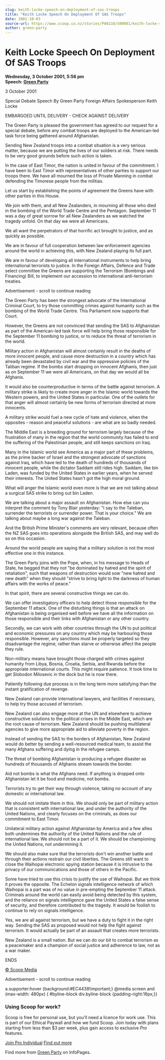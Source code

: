 ```yaml
---
slug: keith-locke-speech-on-deployment-of-sas-troops
title: "Keith Locke Speech On Deployment Of SAS Troops"
date: 2001-10-03
source-url: https://www.scoop.co.nz/stories/PA0110/S00081/keith-locke-speech-on-deployment-of-sas-troops.htm
author: green-party
---
```

Keith Locke Speech On Deployment Of SAS Troops
==============================================

**Wednesday, 3 October 2001, 5:56 pm**  
**Speech: [Green Party](https://info.scoop.co.nz/Green_Party)**

3 October 2001

Special Debate Speech By Green Party Foreign Affairs Spokesperson Keith Locke

EMBARGOED UNTIL DELIVERY - CHECK AGAINST DELIVERY

The Green Party is pleased the government has agreed to our request for a special debate, before any combat troops are deployed to the American-led task force being gathered around Afghanistan.

Sending New Zealand troops into a combat situation is a very serious matter, because we are putting the lives of our soldiers at risk. There needs to be very good grounds before such action is taken.

In the case of East Timor, the nation is united in favour of the commitment. I have been to East Timor with representatives of other parties to support our troops there. We have all mourned the loss of Private Manning in combat defending the Timorese people from the militias.

Let us start by establishing the points of agreement the Greens have with other parties in this House.

We join with them, and all New Zealanders, in mourning all those who died in the bombing of the World Trade Centre and the Pentagon. September 11 was a day of great sorrow for all New Zealanders as we watched the tragedy unfold. On that day we were all Americans.

We all want the perpetrators of that horrific act brought to justice, and as quickly as possible.

We are in favour of full cooperation between law enforcement agencies around the world in achieving this, with New Zealand playing its full part.

We are in favour of developing all international instruments to help bring international terrorists to justice. In the Foreign Affairs, Defence and Trade select committee the Greens are supporting the Terrorism (Bombings and Financing) Bill, to implement our accession to international anti-terrorism treaties.

Advertisement - scroll to continue reading





The Green Party has been the strongest advocate of the International Criminal Court, to try those committing crimes against humanity such as the bombing of the World Trade Centre. This Parliament now supports that Court.

However, the Greens are not convinced that sending the SAS to Afghanistan as part of the American-led task force will help bring those responsible for the September 11 bombing to justice, or to reduce the threat of terrorism in the world.

Military action in Afghanistan will almost certainly result in the deaths of more innocent people, and cause more destruction in a country which has already been devastated by civil war and the oppressive policies of the Taliban regime. If the bombs start dropping on innocent Afghanis, then just as on September 11 we were all Americans, on that day we would all be Afghanis.

It would also be counterproductive in terms of the battle against terrorism. A military strike is likely to create more anger in the Islamic world towards the Western powers, and the United States in particular. One of the outlets for that anger will almost certainly be new forms of terrorism directed at more innocents.

A military strike would fuel a new cycle of hate and violence, when the opposites - reason and peaceful solutions - are what are so badly needed.

The Middle East is a breeding ground for terrorism largely because of the frustration of many in the region that the world community has failed to end the suffering of the Palestinian people, and still keeps sanctions on Iraq.

Many in the Islamic world see America as a major part of these problems, as the prime backer of Israel and the strongest advocate of sanctions against Iraq, which have led to the death of hundreds of thousands of innocent people, while the dictator Saddam still rides high. Saddam, like bin Laden, was funded by the United States in earlier years, when he served their interests. The United States hasn't got the high moral ground.

What will anger the Islamic world even more is that we are not talking about a surgical SAS strike to bring out bin Laden.

We are talking about a major assault on Afghanistan. How else can you interpret the comment by Tony Blair yesterday: "I say to the Taleban, surrender the terrorists or surrender power. That is your choice." We are talking about maybe a long war against the Taleban.

And the British Prime Minister's comments are very relevant, because often the NZ SAS goes into operations alongside the British SAS, and may well do so on this occasion.

Around the world people are saying that a military solution is not the most effective one in this instance.

The Green Party joins with the Pope, when, in his message to Heads of State, he begged that they not "be dominated by hatred and the spirit of retaliation", such that weapons of destruction would sow "new hatred and new death" when they should "strive to bring light to the darkness of human affairs with the works of peace."

In that spirit, there are several constructive things we can do.

We can offer investigatory officers to help detect those responsible for the September 11 attack. One of the disturbing things is that an attack on Afghanistan is being organised well before we have all the information on those responsible and their links with Afghanistan or any other country.

Secondly, we can work with other countries through the UN to put political and economic pressures on any country which may be harbouring those responsible. However, any sanctions must be properly targeted so they disadvantage the regime, rather than starve or otherwise affect the people they rule.

Non-military means have brought those charged with crimes against humanity from Libya, Bosnia, Croatia, Serbia, and Rwanda before the appropriate international courts. This might require patience. It took time to get Slobodon Milosevic in the dock but he is now there.

Patiently following due process is in the long term more satisfying than the instant gratification of revenge.

New Zealand can provide international lawyers, and facilities if necessary, to help try those accused of terrorism.

New Zealand can also engage more at the UN and elsewhere to achieve constructive solutions to the political crises in the Middle East, which are the root cause of terrorism. New Zealand should be pushing multilateral agencies to give more appropriate aid to alleviate poverty in the region.

Instead of sending the SAS to the borders of Afghanistan, New Zealand would do better by sending a well-resourced medical team, to assist the many Afghans suffering and dying in the refugee camps.

The threat of bombing Afghanistan is producing a refugee disaster as hundreds of thousands of Afghanis stream towards the border.

Aid not bombs is what the Afghans need. If anything is dropped onto Afghanistan let it be food and medicine, not bombs.

Terrorists try to get their way through violence, taking no account of any domestic or international law.

We should not imitate them in this. We should only be part of military action that is consistent with international law, and under the authority of the United Nations, and clearly focuses on the criminals, as does our commitment to East Timor.

Unilateral military action against Afghanistan by America and a few allies both undermines the authority of the United Nations and the rule of international law. We should not be a part of it. We should be championing the United Nations, not undermining it.

We should also make sure that the terrorists don't win another battle and through their actions restrain our civil liberties. The Greens still want to close the Waihopai electronic spying station because it is intrusive to the privacy of our communications and those of others in the Pacific.

Some have tried to use this crisis to justify the use of Waihopai. But we think it proves the opposite. The Echelon signals intelligence network of which Waihopai is a part was of no value in pre-empting the September 11 attack. Criminals around the world can easily avoid being detected by this system, and the reliance on signals intelligence gave the United States a false sense of security, and therefore contributed to the tragedy. It would be foolish to continue to rely on signals intelligence.

Yes, we are all against terrorism, but we have a duty to fight it in the right way. Sending the SAS as proposed would not help the fight against terrorism. It would actually be part of an assault that creates more terrorists.

New Zealand is a small nation. But we can do our bit to combat terrorism as a peacemaker and a champion of social justice and adherence to law, not as a war maker.

  
ENDS

[© Scoop Media](http://www.scoop.co.nz/about/terms.html)  

Advertisement - scroll to continue reading



a.supporter:hover {background:#EC4438!important;} @media screen and (max-width: 480px) { #byline-block div.byline-block {padding-right:16px;}}

### Using Scoop for work?

Scoop is free for personal use, but you’ll need a licence for work use. This is part of our Ethical Paywall and how we fund Scoop. Join today with plans starting from less than $3 per week, plus gain access to exclusive _Pro_ features.  
  
[Join Pro Individual](https://pro.scoop.co.nz/Individual/?from=ProIn24) [Find out more](https://pro.scoop.co.nz/using-scoop-for-work/?from=ProIn24)

Find more from [Green Party](https://info.scoop.co.nz/Green_Party) on InfoPages.